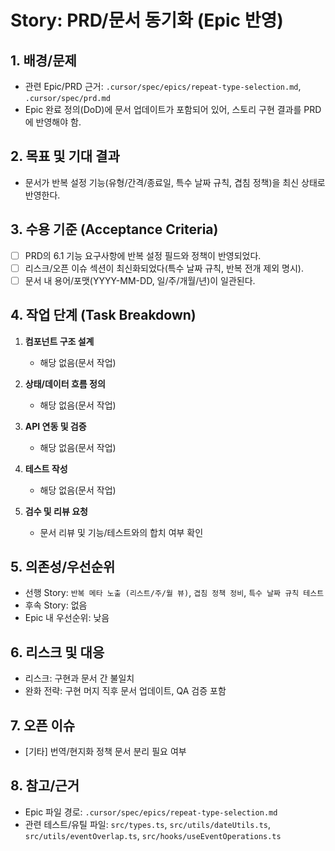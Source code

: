# Story: PRD/문서 동기화 (Epic 반영)

## 1. 배경/문제

- 관련 Epic/PRD 근거: `.cursor/spec/epics/repeat-type-selection.md`, `.cursor/spec/prd.md`
- Epic 완료 정의(DoD)에 문서 업데이트가 포함되어 있어, 스토리 구현 결과를 PRD에 반영해야 함.

## 2. 목표 및 기대 결과

- 문서가 반복 설정 기능(유형/간격/종료일, 특수 날짜 규칙, 겹침 정책)을 최신 상태로 반영한다.

## 3. 수용 기준 (Acceptance Criteria)

- [ ] PRD의 6.1 기능 요구사항에 반복 설정 필드와 정책이 반영되었다.
- [ ] 리스크/오픈 이슈 섹션이 최신화되었다(특수 날짜 규칙, 반복 전개 제외 명시).
- [ ] 문서 내 용어/포맷(YYYY-MM-DD, 일/주/개월/년)이 일관된다.

## 4. 작업 단계 (Task Breakdown)

1. **컴포넌트 구조 설계**

   - 해당 없음(문서 작업)

2. **상태/데이터 흐름 정의**

   - 해당 없음(문서 작업)

3. **API 연동 및 검증**

   - 해당 없음(문서 작업)

4. **테스트 작성**

   - 해당 없음(문서 작업)

5. **검수 및 리뷰 요청**

   - 문서 리뷰 및 기능/테스트와의 합치 여부 확인

## 5. 의존성/우선순위

- 선행 Story: `반복 메타 노출 (리스트/주/월 뷰)`, `겹침 정책 정비`, `특수 날짜 규칙 테스트`
- 후속 Story: 없음
- Epic 내 우선순위: 낮음

## 6. 리스크 및 대응

- 리스크: 구현과 문서 간 불일치
- 완화 전략: 구현 머지 직후 문서 업데이트, QA 검증 포함

## 7. 오픈 이슈

- [기타] 번역/현지화 정책 문서 분리 필요 여부

## 8. 참고/근거

- Epic 파일 경로: `.cursor/spec/epics/repeat-type-selection.md`
- 관련 테스트/유틸 파일: `src/types.ts`, `src/utils/dateUtils.ts`, `src/utils/eventOverlap.ts`, `src/hooks/useEventOperations.ts`
